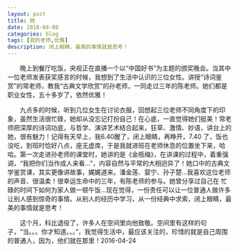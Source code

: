 ```yaml
---
layout: post
title: 她
date: 2018-04-08
categories: blog
tags: [我的老师,优雅]
description: 闭上眼睛，最美的事情就是思考！
---
```


&emsp;&emsp;晚上到餐厅吃饭，央视正在直播一个以“中国好书”为主题的颁奖晚会。当其中一位老师发表获奖感言的时候，我想到了生活中认识的三位女性。讲授“诗词鉴赏”的常老师，教我“古典文学欣赏”的孙老师，一同走过三年的陈老师。她们都是职业女性，五十多岁了，依然优雅！

&emsp;&emsp;九点多的时候，听到几位女生在讨论衣服，回想起三位老师不同角度下的印象，虽然生活很忙碌，她却从没忘记打扮自己！在心底，一直觉得她们挺美！常老师把深厚的诗词功底，与哲学、演讲艺术结合起来，狂草、激情、妙语，讲台上的她，很有魅力！记得有天早上，我6.40醒了，闭上眼睛，再睁开，7.40 了，饭也没吃，到班时恰好八点，座无虚席，于是我就进班在老师休息的位置坐下来，哈哈。第一次走进孙老师的课堂时，她讲的是《金瓶梅》，在讲课的过程中，着重强调，“我把你们当作成人来看…”，内容自然与平常的大相迥异了！她口中的古典文学鉴赏课，其实更像讲故事，娓娓道来。潘金莲、婴宁、孙子楚…我喜欢这位老师的声音、很温柔！很幸运生命中的三年，有陈老师的参与。她曾分享过自己在 忙碌的时间下如何为家人做一顿午饭...现在觉得，一份责任可以让一位普通人做许多让别人感到惊奇的事情。从别人的经历中学习，从一份经典中求索，闭上眼睛，最美的事情就是思考！ 

&emsp;&emsp;这个月，科比退役了，许多人在空间里向他致敬。空间里有这样的句子，“当。。。你才知道。。。”，我觉得生活中，最应该关注的，珍惜的就是自己周围的普通人，因为，他们就在那里！2016-04-24

